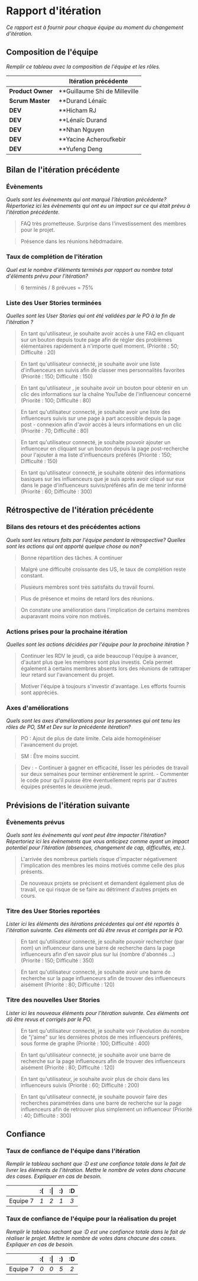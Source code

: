 # Rapport d'itération  
*Ce rapport est à fournir pour chaque équipe au moment du changement d'itération.*

## Composition de l'équipe 
*Remplir ce tableau avec la composition de l'équipe et les rôles.*

|  &nbsp;                 | Itération précédente     |
| -------------           |-------------             |
| **Product Owner**       | **Guillaume Shi de Milleville   |
| **Scrum Master**        | **Durand Lénaïc   |
| **DEV**         | **Hicham RJ                      |
| **DEV**         | **Lénaïc Durand                   |   
| **DEV**         | **Nhan Nguyen                 |   
| **DEV**         | **Yacine Acheroufkebir        |
| **DEV**         | **Yufeng Deng                 |

## Bilan de l'itération précédente  
### Évènements 
*Quels sont les évènements qui ont marqué l'itération précédente? Répertoriez ici les évènements qui ont eu un impact sur ce qui était prévu à l'itération précédente.*

> FAQ très prometteuse. Surprise dans l'investissement des membres pour le projet.

> Présence dans les réunions hébdmadaire.

### Taux de complétion de l'itération  
*Quel est le nombre d'éléments terminés par rapport au nombre total d'éléments prévu pour l'itération?*
> 6 terminés / 8 prévues = 75%

### Liste des User Stories terminées
*Quelles sont les User Stories qui ont été validées par le PO à la fin de l'itération ?*

> En tant qu'utilisateur, je souhaite avoir accès à une FAQ en cliquant sur un bouton depuis toute page afin de régler des problèmes élémentaires rapidement à n'importe quel moment. (Priorité : 50; Difficulté : 20)

> En tant qu'utilisateur connecté, je souhaite avoir une liste d'influenceurs en suivis afin de classer mes personnalités favorites (Priorité : 150; Difficulté : 150)

> En tant qu'utilisateur , je souhaite avoir un bouton pour obtenir en un clic des informations sur la chaîne YouTube de l'influenceur concerné (Priorité : 100; Difficulté : 80)

> En tant qu'utilisateur connecté, je souhaite avoir une liste des influenceurs suivis sur une page à part accessible depuis la page post - connexion afin d'avoir accès à leurs informations en un clic (Priorité : 70; Difficulté : 80)

> En tant qu'utilisateur connecté, je souhaite pouvoir ajouter un influenceur en cliquant sur un bouton depuis la page post-recherche pour l'ajouter à ma liste d'influenceurs préférés (Priorité : 150; Difficulté : 150)

> En tant qu'utilisateur connecté, je souhaite obtenir des informations basiques sur les influenceurs que je suis après avoir cliqué sur eux dans le page d'influenceurs suivis/préférés afin de me tenir informé (Priorité : 60; Difficulté : 300)

## Rétrospective de l'itération précédente
  
### Bilans des retours et des précédentes actions 
*Quels sont les retours faits par l'équipe pendant la rétrospective? Quelles sont les actions qui ont apporté quelque chose ou non?*

> Bonne répartition des tâches. A continuer

> Malgré une difficulté croissante des US, le taux de complétion reste constant.

> Plusieurs membres sont très satisfaits du travail fourni. 

> Plus de présence et moins de retard lors des réunions. 

> On constate une amélioration dans l'implication de certains membres auparavant moins voire non motivés.

### Actions prises pour la prochaine itération
*Quelles sont les actions décidées par l'équipe pour la prochaine itération ?*

 > Continuer les RDV le jeudi, ça aide beaucoup l'équipe à avancer, d'autant plus que les membres sont plus investis. Cela permet également à certains membres absents lors des réunions de rattraper leur retard sur l'avancement du projet.
 
 > Motiver l'équipe à toujours s'investir d'avantage. Les efforts fournis sont appréciés.
 
### Axes d'améliorations 
*Quels sont les axes d'améliorations pour les personnes qui ont tenu les rôles de PO, SM et Dev sur la précédente itération?*

> PO : Ajout de plus de date limite. Cela aide homogénéiser l'avancement du projet.

> SM : Être moins succint.

> Dev : - Continuer à gagner en efficacité, lisser les périodes de travail sur deux semaines pour terminer entièrement le sprint.
        - Commenter le code pour qu'il puisse être éventuellement repris par d'autres équipes présentes le deuxième jeudi.



## Prévisions de l'itération suivante  
### Évènements prévus  
*Quels sont les évènements qui vont peut être impacter l'itération? Répertoriez ici les évènements que vous anticipez comme ayant un impact potentiel pour l'itération (absences, changement de cap, difficultés, etc.).*

> L'arrivée des nombreux partiels risque d'impacter négativement l'implication des membres les moins motivés comme celle des plus présents.

> De nouveaux projets se précisent et demandent également plus de travail, ce qui risque de se faire au détriment d'autres projets en cours. 

### Titre des User Stories reportées  
*Lister ici les éléments des itérations précédentes qui ont été reportés à l'itération suivante. Ces éléments ont dû être revus et corrigés par le PO.*

> En tant qu'utilisateur connecté, je souhaite pouvoir rechercher (par nom) un influenceur dans une barre de recherche dans la page influenceurs afin d'en savoir plus sur lui (nombre d'abonnés ...) (Priorité : 150; Difficulté : 350)

> En tant qu'utilisateur connecté, je souhaite avoir une barre de recherche sur la page influenceurs afin de trouver des influenceurs aisément (Priorité : 80; Difficulté : 120)

### Titre des nouvelles User Stories  

*Lister ici les nouveaux éléments pour l'itération suivante. Ces éléments ont dû être revus et corrigés par le PO.*

> En tant qu'utilisateur connecté, je souhaite voir l'évolution du nombre de "j'aime" sur les dernières photos de mes influenceurs préférés, sous forme de graphe (Priorité : 100; Difficulté : 400)

> En tant qu'utilisateur connecté, je souhaite avoir une barre de recherche sur la page influenceurs afin de trouver des influenceurs aisément (Priorité : 80; Difficulté : 120)

> En tant qu'utilisateur, je souhaite avoir plus de choix dans les influenceurs suivis (Priorité : 60; Difficulté : 200)

> En tant qu'utilisateur connecté, je souhaite pouvoir faire des recherches paramétrées dans une barre de recherche sur la page influenceurs afin de retrouver plus simplement un influenceur (Priorité : 40; Difficulté : 300)

## Confiance 
### Taux de confiance de l'équipe dans l'itération  
*Remplir le tableau sachant que :D est une confiance totale dans le fait de livrer les éléments de l'itération. Mettre le nombre de votes dans chacune des cases. Expliquer en cas de besoin.*

|          	| :( 	| :&#124; 	| :) 	| :D 	|
|:--------:	|:----:	|:----:	    |:----:	|:----:	|
| Equipe 7 	|  *1* 	|  *2* 	    |  *1* 	|  *3* 	|

### Taux de confiance de l'équipe pour la réalisation du projet 
*Remplir le tableau sachant que :D est une confiance totale dans le fait de réaliser le projet. Mettre le nombre de votes dans chacune des cases. Expliquer en cas de besoin.*

|          	| :( 	| :&#124; 	| :) 	| :D 	|
|:--------:	|:----:	|:----:	    |:----:	|:----:	|
| Equipe 7 	|  *0* 	|  *0* 	    |  *5* 	|  *2* 	|

 
 
